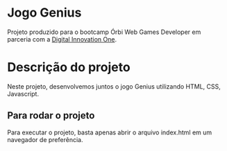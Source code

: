 # Jogo Genius

Projeto produzido para o bootcamp Órbi Web Games Developer em parceria com a [Digital Innovation One](https://digitalinnovation.one).

# Descrição do projeto
Neste projeto, desenvolvemos juntos o jogo Genius utilizando HTML, CSS, Javascript.

## Para rodar o projeto

Para executar o projeto, basta apenas abrir o arquivo index.html em um navegador de preferência.
